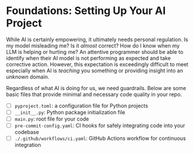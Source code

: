 # Foundations: Setting Up Your AI Project

While AI is certainly empowering, it ultimately needs personal regulation. Is my model misleading me? Is it _almost_ correct? How do I know when my LLM is helping or hurting me? An attentive programmer should be able to identify when their AI model is not performing as expected and take corrective action. However, this expectation is exceedingly difficult to meet especially when AI is _teaching_ you something or providing insight into an _unknown_ domain.

Regardless of what AI is doing for us, we need guardrails. Below are some basic files that provide minimal and necessary code quality in your repo.

- [ ] `pyproject.toml`: a configuration file for Python projects
- [ ] `__init__.py`: Python package initialization file
- [ ] `main.py`: root file for your code
- [ ] `pre-commit-config.yaml`: CI hooks for safely integrating code into your codebase
- [ ] `./.github/workflows/ci.yaml`: GitHub Actions workflow for continuous integration
